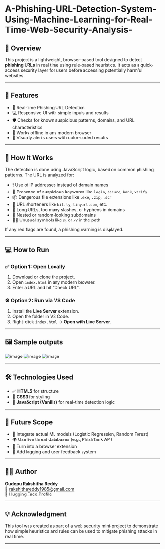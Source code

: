 # A-Phishing-URL-Detection-System-Using-Machine-Learning-for-Real-Time-Web-Security-Analysis-

## 🌟 Overview

This project is a lightweight, browser-based tool designed to detect **phishing URLs** in real time using rule-based heuristics. It acts as a quick-access security layer for users before accessing potentially harmful websites.

---

## 🎯 Features

- 🚨 Real-time Phishing URL Detection
- 💻 Responsive UI with simple inputs and results
- 🛡️ Checks for known suspicious patterns, domains, and URL characteristics
- 📱 Works offline in any modern browser
- 🌈 Visually alerts users with color-coded results

---

## 🧠 How It Works

The detection is done using JavaScript logic, based on common phishing patterns. The URL is analyzed for:

- ❗ Use of IP addresses instead of domain names  
- 🔑 Presence of suspicious keywords like `login`, `secure`, `bank`, `verify`  
- 📦 Dangerous file extensions like `.exe`, `.zip`, `.scr`  
- 🔗 URL shorteners like `bit.ly`, `tinyurl.com`, etc.  
- 🚫 Long URLs, too many slashes, or hyphens in domains  
- 🧪 Nested or random-looking subdomains  
- 🕵️‍♂️ Unusual symbols like `@`, or `//` in the path  

If any red flags are found, a phishing warning is displayed.


---

## 💻 How to Run

### ✅ Option 1: Open Locally
1. Download or clone the project.
2. Open `index.html` in any modern browser.
3. Enter a URL and hit "Check URL".

### ⚙️ Option 2: Run via VS Code
1. Install the **Live Server** extension.
2. Open the folder in VS Code.
3. Right-click `index.html` → **Open with Live Server**.

---

## 🖼️ Sample outputs

![image](https://1drv.ms/i/c/bf753145cd8886a6/Efslx6X12rBCs513a3oaUGwBZayO19YWU4REU7xImHWrtA?e=ofyIuL)
![image](https://1drv.ms/i/c/bf753145cd8886a6/EYFZyMbLlAZCgvhRuELsFTMBgoFhVl29hDD2rQj4s7xFJQ?e=yLESvy)
![image](https://1drv.ms/i/c/bf753145cd8886a6/ERGRuJmBjMBGtP_Z5g8sXucBsd8C6POMg_tOMm4sJuUQxA?e=z1ciHW)

---

## 🛠️ Technologies Used

- ✅ **HTML5** for structure
- 🎨 **CSS3** for styling
- 🧠 **JavaScript (Vanilla)** for real-time detection logic

---

## 🔮 Future Scope

- 🤖 Integrate actual ML models (Logistic Regression, Random Forest)
- 🌍 Use live threat databases (e.g., PhishTank API)
- 🧩 Turn into a browser extension
- 💬 Add logging and user feedback system

---

## 👩‍💻 Author

**Gudepu Rakshitha Reddy**  
📧 rakshithareddy1985@gmail.com   
🔗 [Hugging Face Profile](https://huggingface.co/GudepuRakshithaReddy)

---


## 💡 Acknowledgment

This tool was created as part of a web security mini-project to demonstrate how simple heuristics and rules can be used to mitigate phishing attacks in real time.

---



